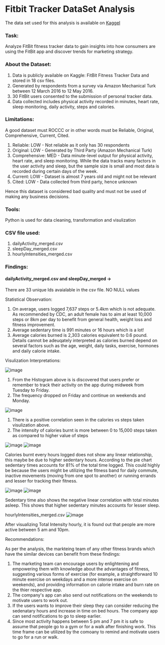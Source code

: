 # Fitbit Tracker DataSet Analysis

The data set used for this analysis is available on [Kaggel](https://www.kaggle.com/datasets/arashnic/fitbit)

### Task: 
Analyze FitBit fitness tracker data to gain insights into how consumers are using the FitBit app and discover trends for marketing strategy.

### About the Dataset:
1) Data is publicly available on Kaggle: FitBit Fitness Tracker Data and stored in 18 csv files.
2) Generated by respondents from a survey via Amazon Mechanical Turk between 12 March 2016 to 12 May 2016.
3) 30 FitBit users consented to the submission of personal tracker data.
4) Data collected includes physical activity recorded in minutes, heart rate, sleep monitoring, daily activity, steps and calories.

### Limitations:
A good dataset must ROCCC or in other words must be Reliable, Original, Comprehensive, Current, Cited. 

1) Reliable: LOW - Not reliable as it only has 30 respondents
2) Original: LOW - Generated by Third Party (Amazon Mechanical Turk)
3) Comprehensive: MED - Data minute-level output for physical activity, heart rate, and sleep monitoring. While the data tracks many factors in the user activity and sleep, but the sample size is small and most data is recorded during certain days of the week.
4) Current: LOW - Dataset is almost 7 years old and might not be relevant
5) Cited: LOW - Data collected from third party, hence unknown

Hence this dataset is considered bad quality and must not be used of making any business decisions.

### Tools:
Python is used for data cleaning, transformation and visulization

### CSV file used:
1) dailyActivity_merged.csv
2) sleepDay_merged.csv
3) hourlyIntensities_merged.csv

### Findings:
#### dailyActivity_merged.csv and sleepDay_merged ->
 There are 33 unique Ids avaialable in the csv file.
 NO NULL values
 
Statistical Observation:
1) On average, users logged 7,637 steps or 5.4km which is not adequate. As recommended by CDC, an adult female has to aim at least 10,000 steps or 8km per day to benefit from general health, weight loss and fitness improvement.
2) Average sedentary time is 991 minutes or 16 hours which is a lot!
3) Average calories burned is 2,303 calories equivalent to 0.6 pound. Details cannot be adeuqately interpreted as calories burned depend on several factors such as the age, weight, daily tasks, exercise, hormones and daily calorie intake.

Visulization Interpretations:

![image](https://user-images.githubusercontent.com/123297799/221629654-353c6422-c3ec-4146-b43c-71683fc096ec.png)

1) From the Histogram above is is discovered that users prefer or remember to track their activity on the app during midweek from Tuesday to Friday.
2) The frequency dropped on Friday and continue on weekends and Monday.

![image](https://user-images.githubusercontent.com/123297799/221651980-abaac333-de3d-403b-98c6-691797f3b540.png)

1) There is a positive correlation seen in the calories vs steps taken visulization above. 
2) The intensity of calories burnt is more between 0 to 15,000 steps taken as compared to higher value of steps

![image](https://user-images.githubusercontent.com/123297799/221652988-6659cf06-23dd-4a8c-bdb1-4725e982f99f.png)  ![image](https://user-images.githubusercontent.com/123297799/221653046-039e442c-bea1-414a-8d09-0c0c2ea32545.png)

Calories burnt every hours logged does not show any linear relationship, this maybe be due to higher sedentary hours. According to the pie chart sedentary times accounts for 81% of the total time logged. 
This could highly be because the users might be utilizing the fitness band for daily commute, inactive movements (moving from one spot to another) or running errands and lesser for tracking their fitness.

![image](https://user-images.githubusercontent.com/123297799/221653609-8098798a-9f16-444f-9f9f-8cbbcf14b24a.png)  ![image](https://user-images.githubusercontent.com/123297799/221658042-63773f0d-c75c-4e89-bcde-fab942ce154f.png)

Sedentary time also shows the negative linear correlation with total minutes asleep. This shows that higher sedentary minutes accounts for lesser sleep.

hourlyIntensities_merged.csv
![image](https://user-images.githubusercontent.com/123297799/221654056-9a76d6a8-2d28-4fe2-801a-080f79fd1bbf.png)

After visualizing Total Intensity hourly, it is found out that people are more active between 5 am and 10pm.


Recommendations:

As per the analysis, the markteing team of any other fitness brands which have the similar devices can benefit from these findings:
1) The marketing team can encourage users by enlightening and empowering them with knowledge about the advantages of fitness, suggesting various forms of exercise (for example, a straightforward 10 minute exercise on weekdays and a more intense exercise on weekends), and providing information on calorie intake and burn rate on the thier respective app.
2) The company's app can also send out notifications on the weekends to motivate users to work out.
3) If the users wants to improve their sleep they can consider reducing the sedenatary hours and increase in time on bed hours. The company app can send notifications to go to sleep earlier.
4) Since most activity happens between 5 pm and 7 pm it is safe to assume that people go to a gym or for a walk after finishing work. This time frame can be utilized by the comoany to remind and motivate users to go for a run or walk.












